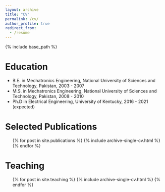 ```yaml
---
layout: archive
title: "CV"
permalink: /cv/
author_profile: true
redirect_from:
  - /resume
---
```


{% include base_path %}

Education
======
* B.E. in Mechatronics Engineering, National University of Sciences and Technology, Pakistan, 2003 - 2007
* M.S. in Mechatronics Engineering, National University of Sciences and Technology, Pakistan, 2008 - 2010
* Ph.D in Electrical Engineering, University of Kentucky, 2016 - 2021 (expected)
  
Selected Publications
======
  <ul>{% for post in site.publications %}
    {% include archive-single-cv.html %}
  {% endfor %}</ul>
    
Teaching
======
  <ul>{% for post in site.teaching %}
    {% include archive-single-cv.html %}
  {% endfor %}</ul>
 
